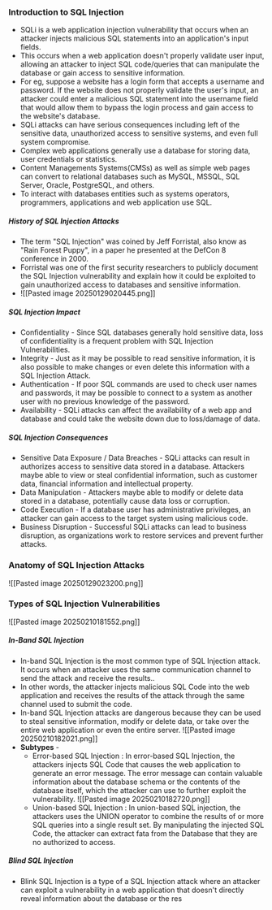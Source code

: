 ### Introduction to SQL Injection
- SQLi is a web application injection vulnerability that occurs when an attacker injects malicious SQL statements into an application's input fields.
- This occurs when a web application doesn't properly validate user input, allowing an attacker to inject SQL code/queries that can manipulate the database or gain access to sensitive information.
- For eg, suppose a website has a login form that accepts a username and password. If the website does not properly validate the user's input, an attacker could enter a malicious SQL statement into the username field that would allow them to bypass the login process and gain access to the website's database.
- SQLi attacks can have serious consequences including left of the sensitive data, unauthorized access to sensitive systems, and even full system compromise.
- Complex web applications generally use a database for storing data, user credentials or statistics.
- Content Managements Systems(CMSs) as well as simple web pages  can convert to relational databases such as MySQL, MSSQL, SQL Server, Oracle, PostgreSQL, and others.
- To interact with databases entities such as systems operators, programmers, applications and web application use SQL.

##### History of SQL Injection Attacks
- The term "SQL Injection" was coined by Jeff Forristal, also know as "Rain Forest Puppy", in a paper he presented at the DefCon 8 conference in 2000.
- Forristal was one of the first security researchers to publicly document the SQL Injection vulnerability and explain how it could be exploited to gain unauthorized access to databases and sensitive information.
- ![[Pasted image 20250129020445.png]]

##### SQL Injection Impact
- Confidentiality - Since SQL databases generally hold sensitive data, loss of confidentiality is a frequent problem with SQL Injection Vulnerabilities.
- Integrity - Just as it may be possible to read sensitive information, it is also possible to make changes or even delete this information with a SQL Injection Attack.
- Authentication - If poor SQL commands are used to check user names and passwords, it may be possible to connect to a system as another user with no previous knowledge of the password.
- Availability - SQLi attacks can affect the availability of a web app and database and could take the website down due to loss/damage of data.

##### SQL Injection Consequences
- Sensitive Data Exposure / Data Breaches - SQLi attacks can result in authorizes access to sensitive data stored in a database. Attackers maybe able to view or steal confidential information, such as customer data, financial information and intellectual property.
- Data Manipulation - Attackers maybe able to modify or delete data stored in a database, potentially cause data loss or corruption.
- Code Execution - If a database user has administrative privileges, an attacker can gain access to the target system using malicious code.
- Business Disruption - Successful SQLi attacks can lead to business disruption, as organizations work to restore services and prevent further attacks.

### Anatomy of SQL Injection Attacks
![[Pasted image 20250129023200.png]]

### Types of SQL Injection Vulnerabilities
![[Pasted image 20250210181552.png]]

##### In-Band SQL Injection
- In-band SQL Injection is the most common type of SQL Injection attack. It occurs when an attacker uses the same communication channel to send the attack and receive the results..
- In other words, the attacker injects malicious SQL Code into the web application and receives the results of the attack through the same channel used to submit the code.
- In-band SQL Injection attacks are dangerous because they can be used to steal sensitive information, modify or delete data, or take over the entire web application or even the entire server.
	![[Pasted image 20250210182021.png]]
- **Subtypes** - 
	- Error-based SQL Injection : In error-based SQL Injection, the attackers injects SQL Code that causes the web application to generate an error message. The error message can contain valuable information about the database schema or the contents of the database itself, which the attacker can use to further exploit the vulnerability.
		![[Pasted image 20250210182720.png]]
	- Union-based SQL Injection : In union-based SQL injection, the attackers uses the UNION operator to combine the results of  or more SQL queries into a single result set. By manipulating the injected SQL Code, the attacker can extract fata from the Database that they are no authorized to access.

##### Blind SQL Injection
- Blink SQL Injection is a type of a SQL Injection attack where an attacker can exploit a vulnerability in a web application that doesn't directly reveal information about the database or the res

